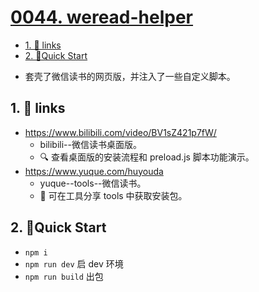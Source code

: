# [0044. weread-helper](https://github.com/tnotesjs/TNotes.electron/tree/main/notes/0044.%20weread-helper)

<!-- region:toc -->

- [1. 🔗 links](#1--links)
- [2. 📒Quick Start](#2-quick-start)

<!-- endregion:toc -->
- 套壳了微信读书的网页版，并注入了一些自定义脚本。

## 1. 🔗 links

- https://www.bilibili.com/video/BV1sZ421p7fW/
  - bilibili--微信读书桌面版。
  - 🔍 查看桌面版的安装流程和 preload.js 脚本功能演示。
- https://www.yuque.com/huyouda
  - yuque--tools--微信读书。
  - 📂 可在工具分享 tools 中获取安装包。

## 2. 📒Quick Start

- `npm i`
- `npm run dev` 启 dev 环境
- `npm run build` 出包
